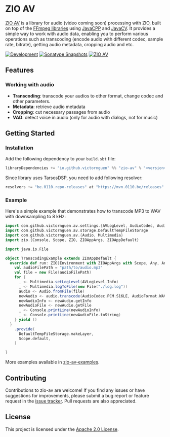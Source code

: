 [//]: # (This file was autogenerated using `zio-sbt-website` plugin via `sbt generateReadme` command.)
[//]: # (So please do not edit it manually. Instead, change "docs/index.md" file or sbt setting keys)
[//]: # (e.g. "readmeDocumentation" and "readmeSupport".)

# ZIO AV

[ZIO AV](https://github.com/victornguen/zio-av) is a library for audio (video coming soon) processing with ZIO, built on top of
the [FFmpeg libraries](https://github.com/FFmpeg/FFmpeg)
using [JavaCPP](https://github.com/bytedeco/javacpp) and [JavaCV](https://github.com/bytedeco/javacv/).
It provides a simple way to work with audio data, enabling you to perform various operations such
as transcoding (encode audio with different codec, sample rate, bitrate), getting audio metadata, cropping audio and
etc.

[![Development](https://img.shields.io/badge/Project%20Stage-Development-green.svg)](https://github.com/zio/zio/wiki/Project-Stages) [![Sonatype Snapshots](https://img.shields.io/nexus/s/https/s01.oss.sonatype.org/io.github.victornguen/zio-av_2.13.svg?label=Sonatype%20Snapshot)](https://s01.oss.sonatype.org/content/repositories/snapshots/io/github/victornguen/zio-av_2.13/) [![ZIO AV](https://img.shields.io/github/stars/victornguen/zio-av?style=social)](https://github.com/victornguen/zio-av)

## Features

### Working with audio

- **Transcoding**: transcode your audios to other format, change codec and other parameters.
- **Metadata**: retrieve audio metadata
- **Cropping**: cut necessary passages from audio
- **VAD**: detect voice in audio (only for audio with dialogs, not for music)

## Getting Started

### Installation

Add the following dependency to your `build.sbt` file:

```sbt
libraryDependencies += "io.github.victornguen" %% "zio-av" % "<version>"
```

Since library uses TarsosDSP, you need to add following resolver:

```sbt
resolvers += "be.0110.repo-releases" at "https://mvn.0110.be/releases"
```

### Example

Here's a simple example that demonstrates how to transcode MP3 to WAV with downsampling to 8 kHz:

```scala
import com.github.victornguen.av.settings.{AVLogLevel, AudioCodec, AudioFormat}
import com.github.victornguen.av.storage.DefaultTempFileStorage
import com.github.victornguen.av.{Audio, Multimedia}
import zio.{Console, Scope, ZIO, ZIOAppArgs, ZIOAppDefault}

import java.io.File

object TranscodingExample extends ZIOAppDefault {
  override def run: ZIO[Environment with ZIOAppArgs with Scope, Any, Any] = {
    val audioFilePath = "path/to/audio.mp3"
    val file = new File(audioFilePath)
    for {
      _ <- Multimedia.setLogLevel(AVLogLevel.Info)
      _ <- Multimedia.logToFile(new File("./log.log"))
      audio <- Audio.fromFile(file)
      newAudio <- audio.transcode(AudioCodec.PCM.S16LE, AudioFormat.WAV, Some(8000))
      newAudioInfo <- newAudio.getInfo
      newAudioFile <- newAudio.getFile
      _ <- Console.printLine(newAudioInfo)
      _ <- Console.printLine(newAudioFile.toString)
    } yield ()
  }
    .provide(
      DefaultTempFileStorage.makeLayer,
      Scope.default,
    )

}
```

More examples available in [zio-av-examples](../zio-av-examples).

## Contributing

Contributions to zio-av are welcome! If you find any issues or have suggestions for improvements, please submit a bug
report or feature request in the [issue tracker](https://github.com/victornguen/zio-av/issues). Pull requests are also
appreciated.

## License

This project is licensed under the [Apache 2.0 License](../LICENSE).